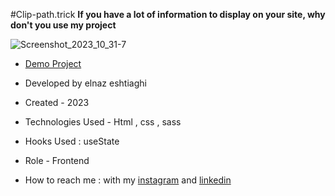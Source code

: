 #Clip-path.trick
**If you have a lot of information to display on your site, why don't you use my project**

![Screenshot_2023_10_31-7](https://github.com/elnaz-eshtiaghi/clip-path/assets/146030206/66228749-0b05-483b-bab1-f15a0ac6ba6c)
- [Demo Project]( https://elnaz-eshtiaghi.github.io/clip-path.trick/)

- Developed by elnaz eshtiaghi

- Created - 2023

- Technologies Used - Html , css , sass

- Hooks Used : useState 

- Role - Frontend

- How to reach me : with my [instagram](https://www.instagram.com/elnaz_eshtiaghi) and [linkedin](https://www.linkedin.com/in/elnaz-eshtiaghi-936832290/)
